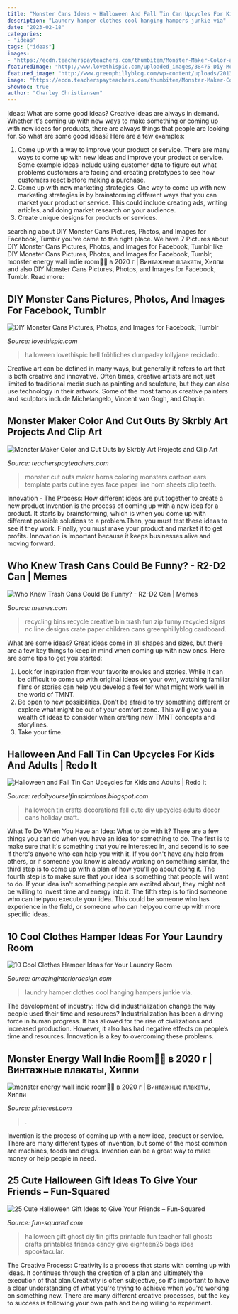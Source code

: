 ```yaml
---
title: "Monster Cans Ideas ~ Halloween And Fall Tin Can Upcycles For Kids And Adults"
description: "Laundry hamper clothes cool hanging hampers junkie via"
date: "2023-02-18"
categories:
- "ideas"
tags: ["ideas"]
images:
- "https://ecdn.teacherspayteachers.com/thumbitem/Monster-Maker-Color-and-Cut-Outs-1559466446/original-753153-1.jpg"
featuredImage: "http://www.lovethispic.com/uploaded_images/38475-Diy-Monster-Cans.jpg"
featured_image: "http://www.greenphillyblog.com/wp-content/uploads/2013/01/P1010799.jpg"
image: "https://ecdn.teacherspayteachers.com/thumbitem/Monster-Maker-Color-and-Cut-Outs-1559466446/original-753153-1.jpg"
ShowToc: true
author: "Charley Christiansen"
---
```



Ideas: What are some good ideas?
Creative ideas are always in demand. Whether it's coming up with new ways to make something or coming up with new ideas for products, there are always things that people are looking for. So what are some good ideas? Here are a few examples: 
1. Come up with a way to improve your product or service. There are many ways to come up with new ideas and improve your product or service. Some example ideas include using customer data to figure out what problems customers are facing and creating prototypes to see how customers react before making a purchase. 
2. Come up with new marketing strategies. One way to come up with new marketing strategies is by brainstorming different ways that you can market your product or service. This could include creating ads, writing articles, and doing market research on your audience. 
3. Create unique designs for products or services.

	

		
searching about DIY Monster Cans Pictures, Photos, and Images for Facebook, Tumblr you've came to the right place. We have 7 Pictures about DIY Monster Cans Pictures, Photos, and Images for Facebook, Tumblr like DIY Monster Cans Pictures, Photos, and Images for Facebook, Tumblr, monster energy wall indie room🦋🤎 в 2020 г | Винтажные плакаты, Хиппи and also DIY Monster Cans Pictures, Photos, and Images for Facebook, Tumblr. Read more:
		
    
## DIY Monster Cans Pictures, Photos, And Images For Facebook, Tumblr

<img loading=lazy src="http://www.lovethispic.com/uploaded_images/38475-Diy-Monster-Cans.jpg" onerror="this.onerror=null;this.src='https://tse1.mm.bing.net/th?id=OIP.t8ZJyM_BRpeexOIQ6OKeBwHaLH&amp;pid=15.1';" alt="DIY Monster Cans Pictures, Photos, and Images for Facebook, Tumblr">

_Source: lovethispic.com_

>halloween lovethispic hell fröhliches dumpaday lollyjane reciclado. 

	

Creative art can be defined in many ways, but generally it refers to art that is both creative and innovative. Often times, creative artists are not just limited to traditional media such as painting and sculpture, but they can also use technology in their artwork. Some of the most famous creative painters and sculptors include Michelangelo, Vincent van Gogh, and Chopin.

    
## Monster Maker Color And Cut Outs By Skrbly Art Projects And Clip Art

<img loading=lazy src="https://ecdn.teacherspayteachers.com/thumbitem/Monster-Maker-Color-and-Cut-Outs-1559466446/original-753153-1.jpg" onerror="this.onerror=null;this.src='https://tse1.mm.bing.net/th?id=OIP.Ctktq4P_teNX2ivNIXKZGQAAAA&amp;pid=15.1';" alt="Monster Maker Color and Cut Outs by Skrbly Art Projects and Clip Art">

_Source: teacherspayteachers.com_

>monster cut outs maker horns coloring monsters cartoon ears template parts outline eyes face paper line horn sheets clip teeth. 

	

Innovation - The Process: How different ideas are put together to create a new product
Invention is the process of coming up with a new idea for a product. It starts by brainstorming, which is when you come up with different possible solutions to a problem.Then, you must test these ideas to see if they work. Finally, you must make your product and market it to get profits. Innovation is important because it keeps businesses alive and moving forward.

    
## Who Knew Trash Cans Could Be Funny? - R2-D2 Can | Memes

<img loading=lazy src="http://www.greenphillyblog.com/wp-content/uploads/2013/01/P1010799.jpg" onerror="this.onerror=null;this.src='https://tse3.mm.bing.net/th?id=OIP.bj33xiVbpfC9r4_1V9YEgQHaJ4&amp;pid=15.1';" alt="Who Knew Trash Cans Could Be Funny? - R2-D2 Can | Memes">

_Source: memes.com_

>recycling bins recycle creative bin trash fun zip funny recycled signs nc line designs crate paper children cans greenphillyblog cardboard. 

	

What are some ideas?
Great ideas come in all shapes and sizes, but there are a few key things to keep in mind when coming up with new ones. Here are some tips to get you started: 
1. Look for inspiration from your favorite movies and stories. While it can be difficult to come up with original ideas on your own, watching familiar films or stories can help you develop a feel for what might work well in the world of TMNT. 
2. Be open to new possibilities. Don’t be afraid to try something different or explore what might be out of your comfort zone. This will give you a wealth of ideas to consider when crafting new TMNT concepts and storylines. 
3. Take your time.

    
## Halloween And Fall Tin Can Upcycles For Kids And Adults | Redo It

<img loading=lazy src="https://img0.etsystatic.com/017/0/6353144/il_570xN.502798896_qoko.jpg" onerror="this.onerror=null;this.src='https://tse2.mm.bing.net/th?id=OIP.L3Qkuy6usmsOi9xiWyN-TQHaLX&amp;pid=15.1';" alt="Halloween and Fall Tin Can Upcycles for Kids and Adults | Redo It">

_Source: redoityourselfinspirations.blogspot.com_

>halloween tin crafts decorations fall cute diy upcycles adults decor cans holiday craft. 

	

What To Do When You Have an Idea: What to do with it?
There are a few things you can do when you have an idea for something to do. The first is to make sure that it's something that you're interested in, and second is to see if there's anyone who can help you with it. If you don't have any help from others, or if someone you know is already working on something similar, the third step is to come up with a plan of how you'll go about doing it. The fourth step is to make sure that your idea is something that people will want to do. If your idea isn't something people are excited about, they might not be willing to invest time and energy into it. The fifth step is to find someone who can helpyou execute your idea. This could be someone who has experience in the field, or someone who can helpyou come up with more specific ideas.

    
## 10 Cool Clothes Hamper Ideas For Your Laundry Room

<img loading=lazy src="http://www.amazinginteriordesign.com/wp-content/uploads/2016/03/10-cool-clothes-hamper-ideas-laundry-room-9.jpg" onerror="this.onerror=null;this.src='https://tse2.mm.bing.net/th?id=OIP.yzNNmSo7Vbodwtrzf3i1zgHaJ3&amp;pid=15.1';" alt="10 Cool Clothes Hamper Ideas for Your Laundry Room">

_Source: amazinginteriordesign.com_

>laundry hamper clothes cool hanging hampers junkie via. 

	

The development of industry: How did industrialization change the way people used their time and resources?
Industrialization has been a driving force in human progress. It has allowed for the rise of civilizations and increased production. However, it also has had negative effects on people’s time and resources. Innovation is a key to overcoming these problems.

    
## Monster Energy Wall Indie Room🦋🤎 в 2020 г | Винтажные плакаты, Хиппи

<img loading=lazy src="https://i.pinimg.com/originals/a8/84/19/a88419171194b88355cf72d6831eaea9.jpg" onerror="this.onerror=null;this.src='https://tse4.mm.bing.net/th?id=OIP.FKSd9c4PrYl7v5A3y1i_oAHaJ3&amp;pid=15.1';" alt="monster energy wall indie room🦋🤎 в 2020 г | Винтажные плакаты, Хиппи">

_Source: pinterest.com_

>. 

	

Invention is the process of coming up with a new idea, product or service. There are many different types of invention, but some of the most common are machines, foods and drugs. Invention can be a great way to make money or help people in need.

    
## 25 Cute Halloween Gift Ideas To Give Your Friends – Fun-Squared

<img loading=lazy src="https://fun-squared.com/wp-content/uploads/2016/09/Tin-Can-Ghost-with-Free-Printable-gingersnapcrafts-halloween.png" onerror="this.onerror=null;this.src='https://tse2.mm.bing.net/th?id=OIP.Ems_i3I3fA5Lr85oRAildwHaLH&amp;pid=15.1';" alt="25 Cute Halloween Gift Ideas to Give Your Friends – Fun-Squared">

_Source: fun-squared.com_

>halloween gift ghost diy tin gifts printable fun teacher fall ghosts crafts printables friends candy give eighteen25 bags idea spooktacular. 

	

The Creative Process:
Creativity is a process that starts with coming up with ideas. It continues through the creation of a plan and ultimately the execution of that plan.Creativity is often subjective, so it's important to have a clear understanding of what you're trying to achieve when you're working on something new. There are many different creative processes, but the key to success is following your own path and being willing to experiment.

